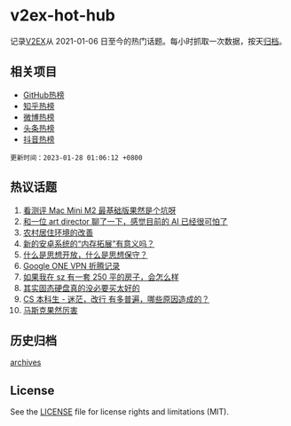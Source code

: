 # v2ex-hot-hub

 记录[V2EX](https://www.v2ex.com/)从 2021-01-06 日至今的热门话题。每小时抓取一次数据，按天[归档](archives)。
 
 ## 相关项目

- [GitHub热榜](https://github.com/snaildev/github-hot-hub)
- [知乎热榜](https://github.com/snaildev/zhihu-hot-hub)
- [微博热榜](https://github.com/snaildev/weibo-hot-hub)
- [头条热榜](https://github.com/snaildev/toutiao-hot-hub)
- [抖音热榜](https://github.com/snaildev/douyin-hot-hub)


 `更新时间：2023-01-28 01:06:12 +0800`

## 热议话题

1. [看测评 Mac Mini M2 最基础版果然是个坑呀](https://www.v2ex.com/t/910841)
1. [和一位 art director 聊了一下，感觉目前的 AI 已经很可怕了](https://www.v2ex.com/t/910801)
1. [农村居住环境的改善](https://www.v2ex.com/t/910807)
1. [新的安卓系统的“内存拓展”有意义吗？](https://www.v2ex.com/t/910834)
1. [什么是思想开放，什么是思想保守？](https://www.v2ex.com/t/910826)
1. [Google ONE VPN 折腾记录](https://www.v2ex.com/t/910836)
1. [如果我在 sz 有一套 250 平的房子，会怎么样](https://www.v2ex.com/t/910854)
1. [其实固态硬盘真的没必要买太好的](https://www.v2ex.com/t/910866)
1. [CS 本科生 - 迷茫，改行 有多普遍，哪些原因造成的？](https://www.v2ex.com/t/910799)
1. [马斯克果然厉害](https://www.v2ex.com/t/910857)

## 历史归档

[archives](archives)

## License

See the [LICENSE](LICENSE) file for license rights and limitations (MIT).
